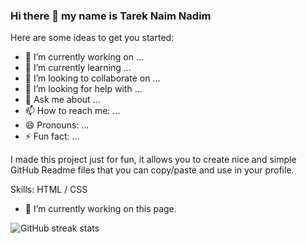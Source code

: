 ### Hi there 👋 my name is Tarek Naim Nadim




Here are some ideas to get you started:

- 🔭 I’m currently working on ...
- 🌱 I’m currently learning ...
- 👯 I’m looking to collaborate on ...
- 🤔 I’m looking for help with ...
- 💬 Ask me about ...
- 📫 How to reach me: ...
- 😄 Pronouns: ...
- ⚡ Fun fact: ...



I made this project just for fun, it allows you to create nice and simple GitHub Readme files that you can copy/paste and use in your profile.

Skills: HTML / CSS

- 🔭 I’m currently working on this page. 


<!---[<img src='https://cdn.jsdelivr.net/npm/simple-icons@3.0.1/icons/github.svg' alt='github' height='40'>](https://github.com/TarekNaimT20)  --->

 ![GitHub streak stats](https://streak-stats.demolab.com/?user=TarekNaimT20)  



